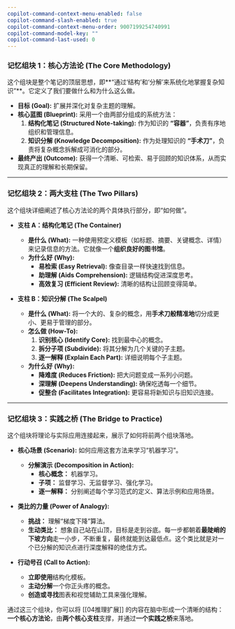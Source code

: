 ```yaml
---
copilot-command-context-menu-enabled: false
copilot-command-slash-enabled: true
copilot-command-context-menu-order: 9007199254740991
copilot-command-model-key: ""
copilot-command-last-used: 0
---
```

### 记忆组块 1：核心方法论 (The Core Methodology)

这个组块是整个笔记的顶层思想，即**“通过‘结构’和‘分解’来系统化地掌握复杂知识”**。它定义了我们要做什么和为什么这么做。

*   **目标 (Goal):** 扩展并深化对复杂主题的理解。
*   **核心蓝图 (Blueprint):** 采用一个由两部分组成的系统方法：
    1.  **结构化笔记 (Structured Note-taking):** 作为知识的 **“容器”**，负责有序地组织和管理信息。
    2.  **知识分解 (Knowledge Decomposition):** 作为处理知识的 **“手术刀”**，负责将复杂概念拆解成可消化的部分。
*   **最终产出 (Outcome):** 获得一个清晰、可检索、易于回顾的知识体系，从而实现真正的理解和长期保留。

---

### 记忆组块 2：两大支柱 (The Two Pillars)

这个组块详细阐述了核心方法论的两个具体执行部分，即“如何做”。

*   **支柱 A：结构化笔记 (The Container)**
    *   **是什么 (What):** 一种使用预定义模板（如标题、摘要、关键概念、详情）来记录信息的方法。它就像一个**组织良好的图书馆**。
    *   **为什么好 (Why):**
        *   **易检索 (Easy Retrieval):** 像查目录一样快速找到信息。
        *   **助理解 (Aids Comprehension):** 逻辑结构促进深度思考。
        *   **高效复习 (Efficient Review):** 清晰的结构让回顾变得简单。

*   **支柱 B：知识分解 (The Scalpel)**
    *   **是什么 (What):** 将一个大的、复杂的概念，用**手术刀般精准地**切分成更小、更易于管理的部分。
    *   **怎么做 (How-To):**
        1.  **识别核心 (Identify Core):** 找到最中心的概念。
        2.  **拆分子项 (Subdivide):** 将其分解为几个关键的子主题。
        3.  **逐一解释 (Explain Each Part):** 详细说明每个子主题。
    *   **为什么好 (Why):**
        *   **降难度 (Reduces Friction):** 把大问题变成一系列小问题。
        *   **深理解 (Deepens Understanding):** 确保吃透每一个细节。
        *   **促整合 (Facilitates Integration):** 更容易将新知识与旧知识连接。

---

### 记忆组块 3：实践之桥 (The Bridge to Practice)

这个组块将理论与实际应用连接起来，展示了如何将前两个组块落地。

*   **核心场景 (Scenario):** 如何应用这套方法来学习“机器学习”。
    *   **分解演示 (Decomposition in Action):**
        *   **核心概念：** 机器学习。
        *   **子项：** 监督学习、无监督学习、强化学习。
        *   **逐一解释：** 分别阐述每个学习范式的定义、算法示例和应用场景。

*   **类比的力量 (Power of Analogy):**
    *   **挑战：** 理解“梯度下降”算法。
    *   **生动类比：** 想象自己站在山顶，目标是走到谷底。每一步都朝着**最陡峭的下坡方向**走一小步，不断重复，最终就能到达最低点。这个类比就是对一个已分解的知识点进行深度解释的绝佳方式。

*   **行动号召 (Call to Action):**
    *   **立即使用**结构化模板。
    *   **主动分解**一个你正头疼的概念。
    *   **创造或寻找**图表和视觉辅助工具来强化理解。

通过这三个组块，你可以将 [[04推理扩展]] 的内容在脑中形成一个清晰的结构：**一个核心方法论**，由**两个核心支柱**支撑，并通过**一个实践之桥**来落地。